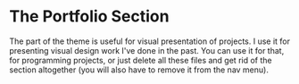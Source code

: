 # The Portfolio Section

The part of the theme is useful for visual presentation of projects. I use it for presenting visual design work I've done in the past. You can use it for that, for programming projects, or just delete all these files and get rid of the section altogether (you will also have to remove it from the nav menu).
